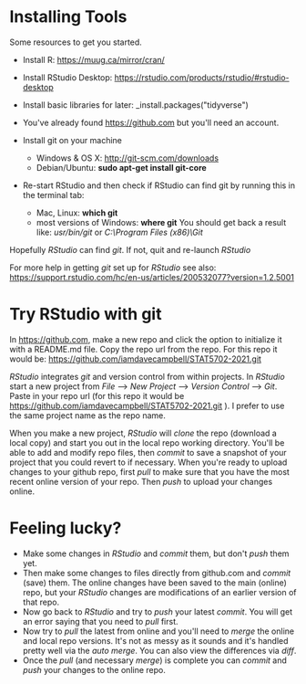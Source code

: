 # Installing Tools

Some resources to get you started.

- Install R: https://muug.ca/mirror/cran/


- Install RStudio Desktop: https://rstudio.com/products/rstudio/#rstudio-desktop

- Install basic libraries for later:
_install.packages("tidyverse")

- You've already found https://github.com but you'll need an account.

- Install git on your machine
  - Windows & OS X: http://git-scm.com/downloads
  - Debian/Ubuntu: __sudo apt-get install git-core__
  
  
- Re-start RStudio and then check if RStudio can find git  by running this in the terminal tab:
    - Mac, Linux: __which git__ 
    - most versions of Windows: __where git__ 
You should get back a result like: _usr/bin/git_ or _C:\Program Files (x86)\Git_
    
Hopefully _RStudio_ can find _git_.  If not, quit and re-launch _RStudio_

For more help in getting _git_ set up for _RStudio_ see also: https://support.rstudio.com/hc/en-us/articles/200532077?version=1.2.5001

# Try RStudio with git

In https://github.com, make a new repo and click the option to initialize it with a README.md file.  Copy the repo url from the repo.  For this repo it would be: https://github.com/iamdavecampbell/STAT5702-2021.git 

_RStudio_ integrates _git_ and version control from within projects.  In _RStudio_ start a new project from *File* —> *New Project* —> *Version Control* —> *Git*.  Paste in your repo url (for this repo it would be https://github.com/iamdavecampbell/STAT5702-2021.git ).  I prefer to use the same project name as the repo name.

When you make a new project, _RStudio_ will *clone* the repo (download a local copy) and start you out in the local repo working directory.  You'll be able to add and modify repo files, then *commit* to save a snapshot of your project that you could revert to if necessary.  When you're ready to upload changes to your github repo, first *pull* to make sure that you have the most recent online version of your repo.  Then *push* to upload your changes online.  


# Feeling lucky?

- Make some changes in _RStudio_ and *commit* them, but don't *push* them yet.  
- Then make some changes to files directly from github.com and *commit* (save) them.  The online changes have been saved to the main (online) repo, but your _RStudio_ changes are modifications of an earlier version of that repo. 
- Now go back to _RStudio_ and try to *push* your latest *commit*.  You will get an error saying that you need to *pull* first.
- Now try to *pull* the latest from online and you'll need to *merge* the online and local repo versions.  It's not as messy as it sounds and it's handled pretty well via the _auto merge_.  You can also view the differences via *diff*.  
- Once the *pull* (and necessary *merge*) is complete you can *commit* and *push* your changes to the online repo.  


